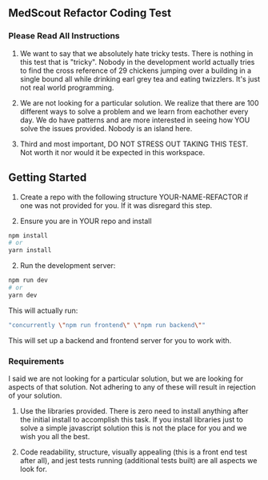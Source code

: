 ## MedScout Refactor Coding Test

### Please Read All Instructions

1. We want to say that we absolutely hate tricky tests. There is nothing in this test that is "tricky". Nobody in the development world actually tries to find the cross reference of 29 chickens jumping over a building in a single bound all while drinking earl grey tea and eating twizzlers. It's just not real world programming.

2. We are not looking for a particular solution. We realize that there are 100 different ways to solve a problem and we learn from eachother every day. We do have patterns and are more interested in seeing how YOU solve the issues provided. Nobody is an island here.

3. Third and most important, DO NOT STRESS OUT TAKING THIS TEST. Not worth it nor would it be expected in this workspace.

## Getting Started

1. Create a repo with the following structure YOUR-NAME-REFACTOR if one was not provided for you. If it was disregard this step.

2. Ensure you are in YOUR repo and install

```bash
npm install
# or
yarn install
```

2. Run the development server:

```bash
npm run dev
# or
yarn dev
```

This will actually run:

```bash
"concurrently \"npm run frontend\" \"npm run backend\""
```

This will set up a backend and frontend server for you to work with.

### Requirements

I said we are not looking for a particular solution, but we are looking for aspects of that solution. Not adhering to any of these will result in rejection of your solution.

1. Use the libraries provided. There is zero need to install anything after the initial install to accomplish this task. If you install libraries just to solve a simple javascript solution this is not the place for you and we wish you all the best.

2. Code readability, structure, visually appealing (this is a front end test after all), and jest tests running (additional tests built) are all aspects we look for.
